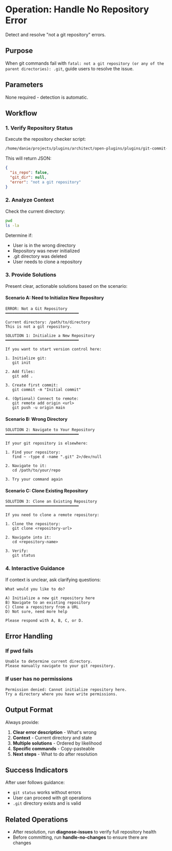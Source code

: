 # Operation: Handle No Repository Error

Detect and resolve "not a git repository" errors.

## Purpose

When git commands fail with `fatal: not a git repository (or any of the parent directories): .git`, guide users to resolve the issue.

## Parameters

None required - detection is automatic.

## Workflow

### 1. Verify Repository Status

Execute the repository checker script:

```bash
/home/danie/projects/plugins/architect/open-plugins/plugins/git-commit-assistant/commands/commit-error-handling/.scripts/repo-checker.sh
```

This will return JSON:
```json
{
  "is_repo": false,
  "git_dir": null,
  "error": "not a git repository"
}
```

### 2. Analyze Context

Check the current directory:
```bash
pwd
ls -la
```

Determine if:
- User is in the wrong directory
- Repository was never initialized
- .git directory was deleted
- User needs to clone a repository

### 3. Provide Solutions

Present clear, actionable solutions based on the scenario:

#### Scenario A: Need to Initialize New Repository

```
ERROR: Not a Git Repository
━━━━━━━━━━━━━━━━━━━━━━━━━━━━━━━━

Current directory: /path/to/directory
This is not a git repository.

SOLUTION 1: Initialize a New Repository
━━━━━━━━━━━━━━━━━━━━━━━━━━━━━━━━

If you want to start version control here:

1. Initialize git:
   git init

2. Add files:
   git add .

3. Create first commit:
   git commit -m "Initial commit"

4. (Optional) Connect to remote:
   git remote add origin <url>
   git push -u origin main
```

#### Scenario B: Wrong Directory

```
SOLUTION 2: Navigate to Your Repository
━━━━━━━━━━━━━━━━━━━━━━━━━━━━━━━━

If your git repository is elsewhere:

1. Find your repository:
   find ~ -type d -name ".git" 2>/dev/null

2. Navigate to it:
   cd /path/to/your/repo

3. Try your command again
```

#### Scenario C: Clone Existing Repository

```
SOLUTION 3: Clone an Existing Repository
━━━━━━━━━━━━━━━━━━━━━━━━━━━━━━━━

If you need to clone a remote repository:

1. Clone the repository:
   git clone <repository-url>

2. Navigate into it:
   cd <repository-name>

3. Verify:
   git status
```

### 4. Interactive Guidance

If context is unclear, ask clarifying questions:

```
What would you like to do?

A) Initialize a new git repository here
B) Navigate to an existing repository
C) Clone a repository from a URL
D) Not sure, need more help

Please respond with A, B, C, or D.
```

## Error Handling

### If pwd fails
```
Unable to determine current directory.
Please manually navigate to your git repository.
```

### If user has no permissions
```
Permission denied: Cannot initialize repository here.
Try a directory where you have write permissions.
```

## Output Format

Always provide:
1. **Clear error description** - What's wrong
2. **Context** - Current directory and state
3. **Multiple solutions** - Ordered by likelihood
4. **Specific commands** - Copy-pasteable
5. **Next steps** - What to do after resolution

## Success Indicators

After user follows guidance:
- `git status` works without errors
- User can proceed with git operations
- `.git` directory exists and is valid

## Related Operations

- After resolution, run **diagnose-issues** to verify full repository health
- Before committing, run **handle-no-changes** to ensure there are changes
